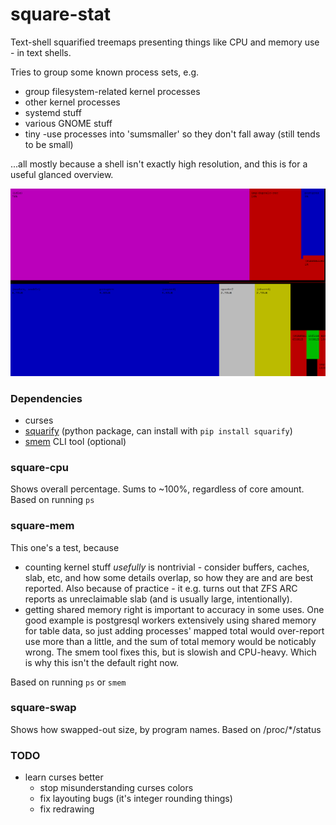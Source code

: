 # square-stat

Text-shell squarified treemaps presenting things like CPU and memory use - in text shells.

Tries to group some known process sets, e.g. 
- group filesystem-related kernel processes
- other kernel processes
- systemd stuff 
- various GNOME stuff 
- tiny -use processes into 'sumsmaller' so they don't fall away (still tends to be small)

...all mostly because a shell isn't exactly high resolution, and this is for a useful glanced overview.

![CPU and memory, split in tmux](/screenshots/squarestuff.png?raw=true)


### Dependencies
- curses
- [squarify](https://github.com/laserson/squarify) (python package, can install with `pip install squarify`)   
- [smem](https://www.selenic.com/smem/) CLI tool (optional)


### square-cpu

Shows overall percentage. Sums to ~100%, regardless of core amount. Based on running `ps`


### square-mem

This one's a test, because
- counting kernel stuff *usefully* is nontrivial - consider buffers, caches, slab, etc, and how some details overlap, so how they are and are best reported. Also because of practice - it e.g. turns out that ZFS ARC reports as unreclaimable slab (and is usually large, intentionally).
- getting shared memory right is important to accuracy in some uses. One good example is postgresql workers extensively using shared memory for table data, so just adding processes' mapped total would over-report use more than a little, and the sum of total memory would be noticably wrong. The smem tool fixes this, but is slowish and CPU-heavy. Which is why this isn't the default right now.

Based on running `ps` or `smem`


### square-swap

Shows how swapped-out size, by program names. Based on /proc/*/status 


### TODO
- learn curses better
    - stop misunderstanding curses colors
    - fix layouting bugs (it's integer rounding things)
    - fix redrawing


